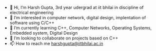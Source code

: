 - 👋 Hi, I’m Harsh Gupta, 3rd year udergrad at iit bhilai in discipline of electrical engineering
- 👀 I’m interested in computer network, digital design, implentation of software using C/C++
- 🌱 I’m currently learning C++, Computer Networks, Operating Systems, Embedded system, Digital Design
- 💞️ I’m looking to collaborate on projects based on C++
- 📫 How to reach me harshgupta@iitbhilai.ac.in

<!---
tensionTaker/tensionTaker is a ✨ special ✨ repository because its `README.md` (this file) appears on your GitHub profile.
You can click the Preview link to take a look at your changes.
--->
